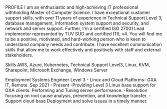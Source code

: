 PROFILE
I am an enthusiastic and high-achieving IT professional withholding Master of Computer Science. I have exceptional customer support skills, with over 11 years of experience in Technical Support Level 3, database management, information system support and security, and network and server support. Further, I'm a certified ISO 27001 Lead implementor represented by TUV SUD and certified ITIL v4. You will find me to be a positive, motivated, and hard-working person who is keen to understand company needs and contribute. I have excellent communication skills that allow me to work effectively and positively with staff and external stakeholders.

Skills
AWS, Azure, Kubernetes, Technical Support Level3, Linux, KVM, Sharepoint, Microsoft Exchange, Windows Server

Employment
Systems Engineer Level 3 - Linux and Cloud Platforms- GXA IT, Remote.   Sep 2021 - Present
-Providing Level 3 Linux base support for GXA clients. Performing and Tuning server performance.
-Resolution focusing on root cause analysis, prevention, and knowledge transfer.
-Support cloud base Deployment and solve issues in a timely manner.

<!---
PRAGAWS/PRAGAWS is a ✨ special ✨ repository because its `README.md` (this file) appears on your GitHub profile.
You can click the Preview link to take a look at your changes.
--->
